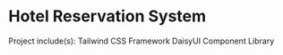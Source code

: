 # Hotel Reservation System

Project include(s):
    Tailwind CSS Framework
    DaisyUI Component Library